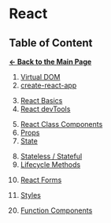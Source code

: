 # React

## Table of Content

[**&larr; Back to the Main Page**](./../README.md)

<div></div>

1. [Virtual DOM](./virtual-dom.md)
2. [create-react-app](./create-react-app.md)

<div></div>

3. [React Basics](./react-basics.md)
4. [React devTools](./react-dev-tools.md)

<div></div>

5.  [React Class Components](./react-components.md)
6.  [Props](./props.md)
7.  [State](./state.md)

<div></div>

8. [Stateless / Stateful](./stateless-stateful.md)
9. [Lifecycle Methods](./lifecycle.md)

<div></div>

10. [React Forms](./react-forms.md)

<div></div>

11. [Styles](./style.md)

<div></div>

20. [Function Components](./function-components.md)

<div></div>

<!--
<div></div>

- [useState Hook](./use-state.md)
- [useEffect Hook](./use-effect.md)


- [Separating Components](./separating-components.md)


- [React Router](./react-router.md)


- [CSS-in-JS using Emotion](./emotion.md)

<div></div>
-->
